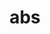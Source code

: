 ---
category: 3-letters
denotation: null
name: abs
reference_link: https://www.etymonline.com/word/abs
root_language: null
root_name: null
title: abs
type: free
word_sums:
- respelling: abs
  sum: 'Abs + '
---